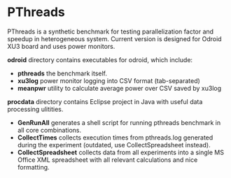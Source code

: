 PThreads
=========================

PThreads is a synthetic benchmark for testing parallelization factor and speedup in heterogeneous system.
Current version is designed for Odroid XU3 board and uses power monitors.

**odroid** directory contains executables for odroid, which include:

* **pthreads** the benchmark itself.
* **xu3log** power monitor logging into CSV format (tab-separated)
* **meanpwr** utility to calculate average power over CSV saved by xu3log

**procdata** directory contains Eclipse project in Java with useful data processing ulitities.

* **GenRunAll** generates a shell script for running pthreads benchmark in all core combinations.
* **CollectTimes** collects execution times from pthreads.log generated during the experiment (outdated, use CollectSpreadsheet instead).
* **CollectSpreadsheet** collects data from all experiments into a single MS Office XML spreadsheet with all relevant calculations and nice formatting.

